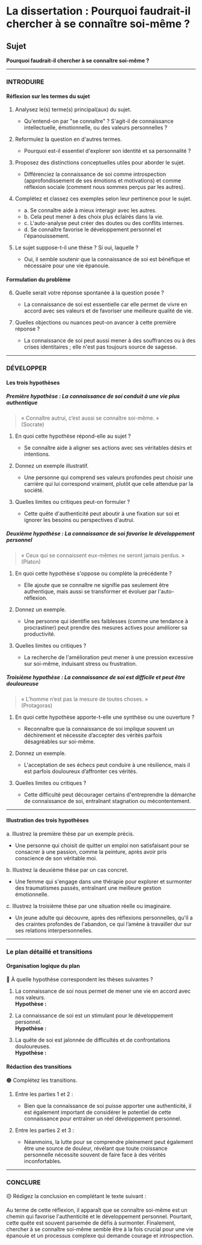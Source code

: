 # La dissertation : Pourquoi faudrait-il chercher à se connaître soi-même ?

## Sujet
**Pourquoi faudrait-il chercher à se connaître soi-même ?**

---

### INTRODUIRE

#### Réflexion sur les termes du sujet

1. Analysez le(s) terme(s) principal(aux) du sujet.  
   - Qu'entend-on par "se connaître" ? S'agit-il de connaissance intellectuelle, émotionnelle, ou des valeurs personnelles ?
   
2. Reformulez la question en d'autres termes.  
   - Pourquoi est-il essentiel d'explorer son identité et sa personnalité ? 

3. Proposez des distinctions conceptuelles utiles pour aborder le sujet.  
   - Différenciez la connaissance de soi comme introspection (approfondissement de ses émotions et motivations) et comme réflexion sociale (comment nous sommes perçus par les autres).

4. Complétez et classez ces exemples selon leur pertinence pour le sujet.  
   - a. Se connaître aide à mieux interagir avec les autres.  
   - b. Cela peut mener à des choix plus éclairés dans la vie.  
   - c. L'auto-analyse peut créer des doutes ou des conflits internes.  
   - d. Se connaître favorise le développement personnel et l'épanouissement.  

5. Le sujet suppose-t-il une thèse ? Si oui, laquelle ?  
   - Oui, il semble soutenir que la connaissance de soi est bénéfique et nécessaire pour une vie épanouie.

#### Formulation du problème

6. Quelle serait votre réponse spontanée à la question posée ?  
   - La connaissance de soi est essentielle car elle permet de vivre en accord avec ses valeurs et de favoriser une meilleure qualité de vie.

7. Quelles objections ou nuances peut-on avancer à cette première réponse ?  
   - La connaissance de soi peut aussi mener à des souffrances ou à des crises identitaires ; elle n'est pas toujours source de sagesse.

---

### DÉVELOPPER

#### Les trois hypothèses

##### Première hypothèse : La connaissance de soi conduit à une vie plus authentique

> « Connaître autrui, c’est aussi se connaître soi-même. »  
> (Socrate)

1. En quoi cette hypothèse répond-elle au sujet ?  
   - Se connaître aide à aligner ses actions avec ses véritables désirs et intentions.
   
2. Donnez un exemple illustratif.  
   - Une personne qui comprend ses valeurs profondes peut choisir une carrière qui lui correspond vraiment, plutôt que celle attendue par la société.

3. Quelles limites ou critiques peut-on formuler ?  
   - Cette quête d'authenticité peut aboutir à une fixation sur soi et ignorer les besoins ou perspectives d'autrui.

##### Deuxième hypothèse : La connaissance de soi favorise le développement personnel

> « Ceux qui se connaissent eux-mêmes ne seront jamais perdus. »  
> (Platon)

1. En quoi cette hypothèse s'oppose ou complète la précédente ?  
   - Elle ajoute que se connaître ne signifie pas seulement être authentique, mais aussi se transformer et évoluer par l'auto-réflexion.

2. Donnez un exemple.  
   - Une personne qui identifie ses faiblesses (comme une tendance à procrastiner) peut prendre des mesures actives pour améliorer sa productivité.

3. Quelles limites ou critiques ?  
   - La recherche de l'amélioration peut mener à une pression excessive sur soi-même, induisant stress ou frustration.

##### Troisième hypothèse : La connaissance de soi est difficile et peut être douloureuse

> « L’homme n’est pas la mesure de toutes choses. »  
> (Protagoras)

1. En quoi cette hypothèse apporte-t-elle une synthèse ou une ouverture ?  
   - Reconnaître que la connaissance de soi implique souvent un déchirement et nécessite d’accepter des vérités parfois désagréables sur soi-même.

2. Donnez un exemple.  
   - L'acceptation de ses échecs peut conduire à une résilience, mais il est parfois douloureux d’affronter ces vérités.

3. Quelles limites ou critiques ?  
   - Cette difficulté peut décourager certains d'entreprendre la démarche de connaissance de soi, entraînant stagnation ou mécontentement.

---

#### Illustration des trois hypothèses

a. Illustrez la première thèse par un exemple précis.  
   - Une personne qui choisit de quitter un emploi non satisfaisant pour se consacrer à une passion, comme la peinture, après avoir pris conscience de son véritable moi.

b. Illustrez la deuxième thèse par un cas concret.  
   - Une femme qui s'engage dans une thérapie pour explorer et surmonter des traumatismes passés, entraînant une meilleure gestion émotionnelle.

c. Illustrez la troisième thèse par une situation réelle ou imaginaire.  
   - Un jeune adulte qui découvre, après des réflexions personnelles, qu'il a des craintes profondes de l'abandon, ce qui l’amène à travailler dur sur ses relations interpersonnelles.

---

### Le plan détaillé et transitions

#### Organisation logique du plan

🔴 À quelle hypothèse correspondent les thèses suivantes ?

1. La connaissance de soi nous permet de mener une vie en accord avec nos valeurs.  
   **Hypothèse :**
   
2. La connaissance de soi est un stimulant pour le développement personnel.  
   **Hypothèse :**

3. La quête de soi est jalonnée de difficultés et de confrontations douloureuses.  
   **Hypothèse :**

#### Rédaction des transitions

🟠 Complétez les transitions.

1. Entre les parties 1 et 2 :  
   - Bien que la connaissance de soi puisse apporter une authenticité, il est également important de considérer le potentiel de cette connaissance pour entraîner un réel développement personnel. 

2. Entre les parties 2 et 3 :  
   - Néanmoins, la lutte pour se comprendre pleinement peut également être une source de douleur, révélant que toute croissance personnelle nécessite souvent de faire face à des vérités inconfortables.

---

### CONCLURE

🟡 Rédigez la conclusion en complétant le texte suivant :

Au terme de cette réflexion, il apparaît que se connaître soi-même est un chemin qui favorise l'authenticité et le développement personnel. Pourtant, cette quête est souvent parsemée de défis à surmonter. Finalement, chercher à se connaître soi-même semble être à la fois crucial pour une vie épanouie et un processus complexe qui demande courage et introspection.